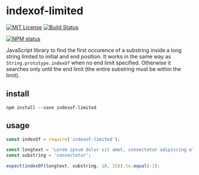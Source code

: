# indexof-limited

[![MIT License](https://img.shields.io/badge/license-mit-green.svg?style=flat-square)](https://opensource.org/licenses/MIT)
[![Build Status](https://travis-ci.com/oprogramador/indexof-limited.svg?branch=master)](https://travis-ci.com/oprogramador/indexof-limited
)

[![NPM status](https://nodei.co/npm/indexof-limited.png?downloads=true&stars=true)](https://npmjs.org/package/indexof-limited
)

JavaScript library to find the first occurence of a substring inside a long string limited to initial and end position.
It works in the same way as `String.prototype.indexOf` when no end limit specified. Otherwise it searches only until the end limit (the entire substring must be within the limit).

## install
`npm install --save indexof-limited`

## usage
```js
const indexOf = require('indexof-limited');

const longtext = 'Lorem ipsum dolor sit amet, consectetur adipiscing elit, sed do eiusmod tempor incididunt ut labore et dolore magna aliqua';
const substring = 'consectetur';

expect(indexOf(longtext, substring, 10, 15)).to.equal(-1);
```
